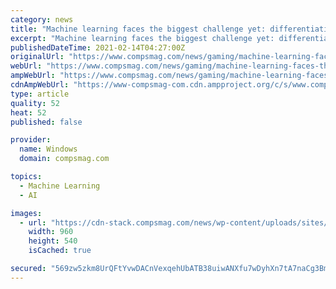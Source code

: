 ```yaml
---
category: news
title: "Machine learning faces the biggest challenge yet: differentiating donuts from bagels"
excerpt: "Machine learning faces the biggest challenge yet: differentiating donuts from bagels Machine learning may be bordering on magic and"
publishedDateTime: 2021-02-14T04:27:00Z
originalUrl: "https://www.compsmag.com/news/gaming/machine-learning-faces-the-biggest-challenge-yet-differentiating-donuts-from-bagels/"
webUrl: "https://www.compsmag.com/news/gaming/machine-learning-faces-the-biggest-challenge-yet-differentiating-donuts-from-bagels/"
ampWebUrl: "https://www.compsmag.com/news/gaming/machine-learning-faces-the-biggest-challenge-yet-differentiating-donuts-from-bagels/amp/"
cdnAmpWebUrl: "https://www-compsmag-com.cdn.ampproject.org/c/s/www.compsmag.com/news/gaming/machine-learning-faces-the-biggest-challenge-yet-differentiating-donuts-from-bagels/amp/"
type: article
quality: 52
heat: 52
published: false

provider:
  name: Windows
  domain: compsmag.com

topics:
  - Machine Learning
  - AI

images:
  - url: "https://cdn-stack.compsmag.com/news/wp-content/uploads/sites/27/2021/02/Machine-learning-faces-the-biggest-challenge-yet-differentiating-donuts-from.jpg"
    width: 960
    height: 540
    isCached: true

secured: "569zw5zkm8UrQFtYvwDACnVexqehUbATB38uiwANXfu7wDyhXn7tA7naCg3Bmq+MDjuypuMuSPVP/kWccCtZ317W8CkTZDi45ISqE3Ek0mICUtgJD0i0muYHOXQV6Acn4nAFOg05fqBitj7eIjHIelVUWbhH3N66hDH7wBJsqOpcCxjz5EO6OsmVl93eT/NXorVF5/5894uxPk3vvCu4TAG2vOzZtoml793Ul+2vKLvgUTzrWqGQR+5KDRwSG6m+mPmEB86cqy3z+QAw4lNYu+1WsjOy+UchOKukhKqQOEiWmfxwHs9vN2paSmH3IEzBP7BRFqXr67owAklmK8+XzONWTQNuvhxX1EFCiEdTU5U=;KdmomLONvO0Ksdb8OCyYkw=="
---
```


